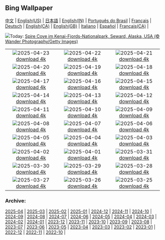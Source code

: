 ## Bing Wallpaper
[中文](README.md) |                     [English(US)](en-US.md) |                     [日本語](ja-JP.md) |                     [English(IN)](en-IN.md) |                     [Português do Brasil](pt-BR.md) |                     [Français](fr-FR.md) |                     [Deutsch](de-DE.md) |                     [English(CA)](en-CA.md) |                     [English(GB)](en-GB.md) |                     [Italiano](it-IT.md) |                     [Español](es-ES.md) |                     [Français(CA)](fr-CA.md) |                    

![](https://www.bing.com/th?id=OHR.KenaiSpires_DE-DE8277470819_UHD.jpg&w=1000)Today: [Spire Cove im Kenai-Fjords-Nationalpark, Seward, Alaska, USA (© Wander Photography/Getty Images)](https://www.bing.com/th?id=OHR.KenaiSpires_DE-DE8277470819_UHD.jpg)

|      |      |      |
| :----: | :----: | :----: |
|![](https://www.bing.com/th?id=OHR.GlobeTheatre_DE-DE3738219615_UHD.jpg&pid=hp&w=384&h=216&rs=1&c=4)2025-04-23 [download 4k](https://www.bing.com/th?id=OHR.GlobeTheatre_DE-DE3738219615_UHD.jpg)|![](https://www.bing.com/th?id=OHR.YellowstoneSpring_DE-DE2924046360_UHD.jpg&pid=hp&w=384&h=216&rs=1&c=4)2025-04-22 [download 4k](https://www.bing.com/th?id=OHR.YellowstoneSpring_DE-DE2924046360_UHD.jpg)|![](https://www.bing.com/th?id=OHR.JoshuaStars_DE-DE4771713346_UHD.jpg&pid=hp&w=384&h=216&rs=1&c=4)2025-04-21 [download 4k](https://www.bing.com/th?id=OHR.JoshuaStars_DE-DE4771713346_UHD.jpg)|
|![](https://www.bing.com/th?id=OHR.EastereggsTree_DE-DE3677882321_UHD.jpg&pid=hp&w=384&h=216&rs=1&c=4)2025-04-20 [download 4k](https://www.bing.com/th?id=OHR.EastereggsTree_DE-DE3677882321_UHD.jpg)|![](https://www.bing.com/th?id=OHR.ZionValley_DE-DE1917937045_UHD.jpg&pid=hp&w=384&h=216&rs=1&c=4)2025-04-19 [download 4k](https://www.bing.com/th?id=OHR.ZionValley_DE-DE1917937045_UHD.jpg)|![](https://www.bing.com/th?id=OHR.GoremeTurkey_DE-DE1882170025_UHD.jpg&pid=hp&w=384&h=216&rs=1&c=4)2025-04-18 [download 4k](https://www.bing.com/th?id=OHR.GoremeTurkey_DE-DE1882170025_UHD.jpg)|
|![](https://www.bing.com/th?id=OHR.EcuadorBird_DE-DE1431082236_UHD.jpg&pid=hp&w=384&h=216&rs=1&c=4)2025-04-17 [download 4k](https://www.bing.com/th?id=OHR.EcuadorBird_DE-DE1431082236_UHD.jpg)|![](https://www.bing.com/th?id=OHR.BeachChairsSteinwarder_DE-DE2084587794_UHD.jpg&pid=hp&w=384&h=216&rs=1&c=4)2025-04-16 [download 4k](https://www.bing.com/th?id=OHR.BeachChairsSteinwarder_DE-DE2084587794_UHD.jpg)|![](https://www.bing.com/th?id=OHR.BeachArt_DE-DE2496270870_UHD.jpg&pid=hp&w=384&h=216&rs=1&c=4)2025-04-15 [download 4k](https://www.bing.com/th?id=OHR.BeachArt_DE-DE2496270870_UHD.jpg)|
|![](https://www.bing.com/th?id=OHR.SpottedDolphins_DE-DE3167683290_UHD.jpg&pid=hp&w=384&h=216&rs=1&c=4)2025-04-14 [download 4k](https://www.bing.com/th?id=OHR.SpottedDolphins_DE-DE3167683290_UHD.jpg)|![](https://www.bing.com/th?id=OHR.ThailandPagodas_DE-DE3455777825_UHD.jpg&pid=hp&w=384&h=216&rs=1&c=4)2025-04-13 [download 4k](https://www.bing.com/th?id=OHR.ThailandPagodas_DE-DE3455777825_UHD.jpg)|![](https://www.bing.com/th?id=OHR.SpaceFlight_DE-DE4206523074_UHD.jpg&pid=hp&w=384&h=216&rs=1&c=4)2025-04-12 [download 4k](https://www.bing.com/th?id=OHR.SpaceFlight_DE-DE4206523074_UHD.jpg)|
|![](https://www.bing.com/th?id=OHR.TulipsWindmill_DE-DE0828527136_UHD.jpg&pid=hp&w=384&h=216&rs=1&c=4)2025-04-11 [download 4k](https://www.bing.com/th?id=OHR.TulipsWindmill_DE-DE0828527136_UHD.jpg)|![](https://www.bing.com/th?id=OHR.LittleFoxes_DE-DE1578546136_UHD.jpg&pid=hp&w=384&h=216&rs=1&c=4)2025-04-10 [download 4k](https://www.bing.com/th?id=OHR.LittleFoxes_DE-DE1578546136_UHD.jpg)|![](https://www.bing.com/th?id=OHR.BlueNaxos_DE-DE2161075771_UHD.jpg&pid=hp&w=384&h=216&rs=1&c=4)2025-04-09 [download 4k](https://www.bing.com/th?id=OHR.BlueNaxos_DE-DE2161075771_UHD.jpg)|
|![](https://www.bing.com/th?id=OHR.ParoTsechu_DE-DE2839281679_UHD.jpg&pid=hp&w=384&h=216&rs=1&c=4)2025-04-08 [download 4k](https://www.bing.com/th?id=OHR.ParoTsechu_DE-DE2839281679_UHD.jpg)|![](https://www.bing.com/th?id=OHR.BeaverDay_DE-DE8403333829_UHD.jpg&pid=hp&w=384&h=216&rs=1&c=4)2025-04-07 [download 4k](https://www.bing.com/th?id=OHR.BeaverDay_DE-DE8403333829_UHD.jpg)|![](https://www.bing.com/th?id=OHR.PeabodyBaltimore_DE-DE8297645557_UHD.jpg&pid=hp&w=384&h=216&rs=1&c=4)2025-04-06 [download 4k](https://www.bing.com/th?id=OHR.PeabodyBaltimore_DE-DE8297645557_UHD.jpg)|
|![](https://www.bing.com/th?id=OHR.GaztelugatxeSunset_DE-DE0917848827_UHD.jpg&pid=hp&w=384&h=216&rs=1&c=4)2025-04-05 [download 4k](https://www.bing.com/th?id=OHR.GaztelugatxeSunset_DE-DE0917848827_UHD.jpg)|![](https://www.bing.com/th?id=OHR.IKMZLibrary_DE-DE3922270471_UHD.jpg&pid=hp&w=384&h=216&rs=1&c=4)2025-04-04 [download 4k](https://www.bing.com/th?id=OHR.IKMZLibrary_DE-DE3922270471_UHD.jpg)|![](https://www.bing.com/th?id=OHR.SaguaroRainbow_DE-DE8863396941_UHD.jpg&pid=hp&w=384&h=216&rs=1&c=4)2025-04-03 [download 4k](https://www.bing.com/th?id=OHR.SaguaroRainbow_DE-DE8863396941_UHD.jpg)|
|![](https://www.bing.com/th?id=OHR.UtahBadlands_DE-DE8578683347_UHD.jpg&pid=hp&w=384&h=216&rs=1&c=4)2025-04-02 [download 4k](https://www.bing.com/th?id=OHR.UtahBadlands_DE-DE8578683347_UHD.jpg)|![](https://www.bing.com/th?id=OHR.TicanFrog_DE-DE8199372905_UHD.jpg&pid=hp&w=384&h=216&rs=1&c=4)2025-04-01 [download 4k](https://www.bing.com/th?id=OHR.TicanFrog_DE-DE8199372905_UHD.jpg)|![](https://www.bing.com/th?id=OHR.ItalyOstuni_DE-DE7873606461_UHD.jpg&pid=hp&w=384&h=216&rs=1&c=4)2025-03-31 [download 4k](https://www.bing.com/th?id=OHR.ItalyOstuni_DE-DE7873606461_UHD.jpg)|
|![](https://www.bing.com/th?id=OHR.AtheneNoctuaGermany_DE-DE4640297200_UHD.jpg&pid=hp&w=384&h=216&rs=1&c=4)2025-03-30 [download 4k](https://www.bing.com/th?id=OHR.AtheneNoctuaGermany_DE-DE4640297200_UHD.jpg)|![](https://www.bing.com/th?id=OHR.CarrizoBloom_DE-DE4724342753_UHD.jpg&pid=hp&w=384&h=216&rs=1&c=4)2025-03-29 [download 4k](https://www.bing.com/th?id=OHR.CarrizoBloom_DE-DE4724342753_UHD.jpg)|![](https://www.bing.com/th?id=OHR.NestingMonarch_DE-DE4342475181_UHD.jpg&pid=hp&w=384&h=216&rs=1&c=4)2025-03-28 [download 4k](https://www.bing.com/th?id=OHR.NestingMonarch_DE-DE4342475181_UHD.jpg)|
|![](https://www.bing.com/th?id=OHR.OdeonAthens_DE-DE3749163988_UHD.jpg&pid=hp&w=384&h=216&rs=1&c=4)2025-03-27 [download 4k](https://www.bing.com/th?id=OHR.OdeonAthens_DE-DE3749163988_UHD.jpg)|![](https://www.bing.com/th?id=OHR.CrystalManatee_DE-DE8276334869_UHD.jpg&pid=hp&w=384&h=216&rs=1&c=4)2025-03-26 [download 4k](https://www.bing.com/th?id=OHR.CrystalManatee_DE-DE8276334869_UHD.jpg)|![](https://www.bing.com/th?id=OHR.AlsterLakeCherry_DE-DE3454488264_UHD.jpg&pid=hp&w=384&h=216&rs=1&c=4)2025-03-25 [download 4k](https://www.bing.com/th?id=OHR.AlsterLakeCherry_DE-DE3454488264_UHD.jpg)|


### Archive:
[2025-04](archive/de-DE/202504/README.md) | [2025-03](archive/de-DE/202503/README.md) | [2025-02](archive/de-DE/202502/README.md) | [2025-01](archive/de-DE/202501/README.md) | [2024-12](archive/de-DE/202412/README.md) | [2024-11](archive/de-DE/202411/README.md) | [2024-10](archive/de-DE/202410/README.md) | [2024-09](archive/de-DE/202409/README.md) | [2024-08](archive/de-DE/202408/README.md) | [2024-07](archive/de-DE/202407/README.md) | [2024-06](archive/de-DE/202406/README.md) | [2024-05](archive/de-DE/202405/README.md) | [2024-04](archive/de-DE/202404/README.md) | [2024-03](archive/de-DE/202403/README.md) | [2024-02](archive/de-DE/202402/README.md) | [2024-01](archive/de-DE/202401/README.md) | [2023-12](archive/de-DE/202312/README.md) | [2023-11](archive/de-DE/202311/README.md) | [2023-10](archive/de-DE/202310/README.md) | [2023-09](archive/de-DE/202309/README.md) | [2023-08](archive/de-DE/202308/README.md) | [2023-07](archive/de-DE/202307/README.md) | [2023-06](archive/de-DE/202306/README.md) | [2023-05](archive/de-DE/202305/README.md) | [2023-04](archive/de-DE/202304/README.md) | [2023-03](archive/de-DE/202303/README.md) | [2023-02](archive/de-DE/202302/README.md) | [2023-01](archive/de-DE/202301/README.md) | [2022-12](archive/de-DE/202212/README.md) | [2022-11](archive/de-DE/202211/README.md) | [2022-10](archive/de-DE/202210/README.md) | 